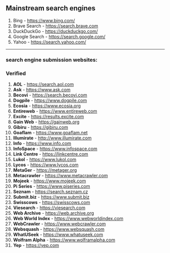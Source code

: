 ## Mainstream search engines

1. Bing - https://www.bing.com/
2. Brave Search - https://search.brave.com
3. DuckDuckGo - https://duckduckgo.com/
4. Google Search - https://search.google.com/
5. Yahoo - https://search.yahoo.com/

---

### search engine submission websites:

### Verified

1. **AOL** - https://search.aol.com
2. **Ask** - https://www.ask.com
3. **Becovi** - https://search.becovi.com
4. **Dogpile** - https://www.dogpile.com
5. **Ecosia** - https://www.ecosia.org
6. **Entireweb** - https://www.entireweb.com
7. **Excite** - https://results.excite.com
8. **Gain Web** - https://gainweb.org
9. **Gibiru** - https://gibiru.com
10. **Goaflam** - https://www.goaflam.net
11. **Illumirate** - http://www.illumirate.com
12. **Info** - https://www.info.com
13. **InfoSpace** - https://www.infospace.com
14. **Link Centre** - https://linkcentre.com
15. **Lukol** - https://www.lukol.com
16. **Lycos** - https://www.lycos.com
17. **MetaGer** - https://metager.org
18. **Metacrawler** - https://www.metacrawler.com
19. **Mojeek** - https://www.mojeek.com
20. **Pi Series** - https://www.piseries.com
21. **Seznam** - https://search.seznam.cz
22. **Submit.biz** - https://www.submit.biz
23. **Swisscows** - https://swisscows.com
24. **Viesearch** - https://viesearch.com
25. **Web Archive** - https://web.archive.org
26. **Web World Index** - https://www.webworldindex.com
28. **WebCrawler** - https://www.webcrawler.com
29. **Websquash** - https://www.websquash.com
30. **WhatUSeek** - https://www.whatuseek.com
31. **Wolfram Alpha** - https://www.wolframalpha.com
32. **Yep** - https://yep.com
